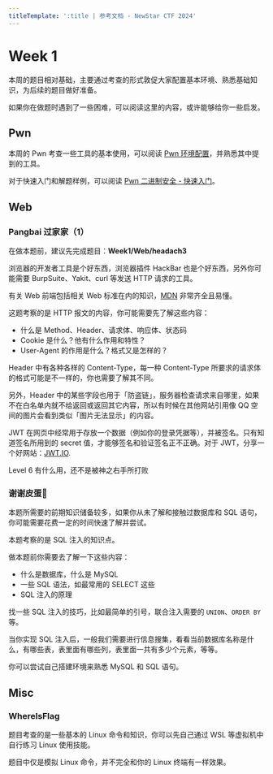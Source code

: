 ```yaml
---
titleTemplate: ':title | 参考文档 - NewStar CTF 2024'
---
```

<script setup>
import Container from '@/components/docs/Container.vue'
</script>

# Week 1

本周的题目相对基础，主要通过考查的形式敦促大家配置基本环境、熟悉基础知识，为后续的题目做好准备。

如果你在做题时遇到了一些困难，可以阅读这里的内容，或许能够给你一些启发。

## Pwn

本周的 Pwn 考查一些工具的基本使用，可以阅读 [Pwn 环境配置](/learn/configure-pwn)，并熟悉其中提到的工具。

对于快速入门和解题样例，可以阅读 [Pwn 二进制安全 - 快速入门](/learn/pwn)。

## Web

### Pangbai 过家家（1）

<Container type='info'>

在做本题前，建议先完成题目：**Week1/Web/headach3**

</Container>

浏览器的开发者工具是个好东西，浏览器插件 HackBar 也是个好东西，另外你可能需要 BurpSuite、Yakit、curl 等发送 HTTP 请求的工具。

<Container type='tip'>

有关 Web 前端包括相关 Web 标准在内的知识，[MDN](https://developer.mozilla.org/zh-CN/) 非常齐全且易懂。

</Container>

这题考察的是 HTTP 报文的内容，你可能需要先了解这些内容：

- 什么是 Method、Header、请求体、响应体、状态码
- Cookie 是什么？他有什么作用和特性？
- User-Agent 的作用是什么？格式又是怎样的？

Header 中有各种各样的 Content-Type，每一种 Content-Type 所要求的请求体的格式可能是不一样的，你也需要了解其不同。

另外，Header 中的某些字段也用于「防盗链」，服务器检查请求来自哪里，如果不在白名单内就不给返回或返回其它内容，所以有时候在其他网站引用像 QQ 空间的图片会看到类似「图片无法显示」的内容。

JWT 在网页中经常用于存放一个数据<span data-desc>（例如你的登录凭据等）</span>，并被签名。只有知道签名所用到的 secret 值，才能够签名和验证签名正不正确。对于 JWT，分享一个好网站：[JWT.IO](https://jwt.io/).

<Container type='quote'>

Level 6 有什么用，还不是被神之右手所打败

</Container>

### 谢谢皮蛋🥚

<Container type='info'>

本题所需要的前期知识储备较多，如果你从未了解和接触过数据库和 SQL 语句，你可能需要花费一定的时间快速了解并尝试。

</Container>

本题考察的是 SQL 注入的知识点。

做本题前你需要去了解一下这些内容：

- 什么是数据库，什么是 MySQL
- 一些 SQL 语法，如最常用的 SELECT 这些
- SQL 注入的原理

找一些 SQL 注入的技巧，比如最简单的引号，联合注入需要的 `UNION`、`ORDER BY` 等。

当你实现 SQL 注入后，一般我们需要进行信息搜集，看看当前数据库名称是什么，有哪些表，表里面有哪些列，表里面一共有多少个元素，等等。

你可以尝试自己搭建环境来熟悉 MySQL 和 SQL 语句。

## Misc

### WhereIsFlag

题目考查的是一些基本的 Linux 命令和知识，你可以先自己通过 WSL 等虚拟机中自行练习 Linux 使用技能。

题目中仅是模拟 Linux 命令，并不完全和你的 Linux 终端有一样效果。
